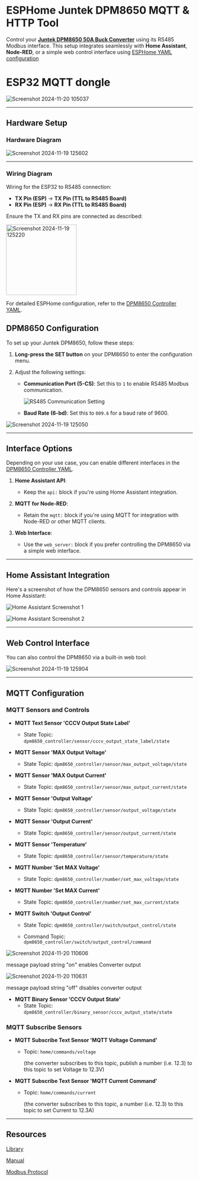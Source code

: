 # ESPHome Juntek DPM8650 MQTT & HTTP Tool

Control your **[Juntek DPM8650 50A Buck Converter](./JT-DPM8650_Datasheet-EN_2024-02-14.pdf)** using its RS485 Modbus interface. This setup integrates seamlessly with **Home Assistant**, **Node-RED**, or a simple web control interface using [ESPHome YAML configuration](./dpm8650_controller.YAML)



# ESP32 MQTT dongle

![Screenshot 2024-11-20 105037](https://github.com/user-attachments/assets/9da001c9-dc4f-4839-ad26-15c840f8210d)


---

## Hardware Setup


### Hardware Diagram


![Screenshot 2024-11-19 125602](https://github.com/user-attachments/assets/147db45e-df32-43c5-aa40-c21b1624f38f)


---

### Wiring Diagram


Wiring for the ESP32 to RS485 connection:

- **TX Pin (ESP)** → **TX Pin (TTL to RS485 Board)**
- **RX Pin (ESP)** → **RX Pin (TTL to RS485 Board)**

Ensure the TX and RX pins are connected as described:

<img width="190" alt="Screenshot 2024-11-19 125220" src="https://github.com/user-attachments/assets/dd39aa32-035a-4258-9c77-b1909ab9c67b">


For detailed ESPHome configuration, refer to the [DPM8650 Controller YAML](./dpm8650_controller.YAML).


## DPM8650 Configuration

To set up your Juntek DPM8650, follow these steps:

1. **Long-press the SET button** on your DPM8650 to enter the configuration menu.
2. Adjust the following settings:

   - **Communication Port (5-CS)**: Set this to `1` to enable RS485 Modbus communication.
     
     ![RS485 Communication Setting](https://github.com/user-attachments/assets/3c7d8b94-be98-4546-a028-9f66a0a23167)

   - **Baud Rate (6-bd)**: Set this to `009.6` for a baud rate of 9600.

![Screenshot 2024-11-19 125050](https://github.com/user-attachments/assets/3caa70ed-20bc-4912-88d7-e7dbc53f51af)



---

## Interface Options

Depending on your use case, you can enable different interfaces in the [DPM8650 Controller YAML](./dpm8650_controller.YAML).

1. **Home Assistant API**:
   - Keep the `api:` block if you're using Home Assistant integration.

2. **MQTT for Node-RED**:
   - Retain the `mqtt:` block if you're using MQTT for integration with Node-RED or other MQTT clients.

3. **Web Interface**:
   - Use the `web_server:` block if you prefer controlling the DPM8650 via a simple web interface.
  


---

## Home Assistant Integration

Here's a screenshot of how the DPM8650 sensors and controls appear in Home Assistant:

![Home Assistant Screenshot 1](https://github.com/user-attachments/assets/b4653e18-b158-4e96-b338-9c1baadd233c)

![Home Assistant Screenshot 2](https://github.com/user-attachments/assets/e3875b73-5015-4242-b751-a7b257a10a61)

---

## Web Control Interface

You can also control the DPM8650 via a built-in web tool:

![Screenshot 2024-11-19 125904](https://github.com/user-attachments/assets/1fda96f6-53a5-4ffc-a6ba-e04948965e11)


---

## MQTT Configuration

### MQTT Sensors and Controls

- **MQTT Text Sensor 'CCCV Output State Label'**
  - State Topic: `dpm8650_controller/sensor/cccv_output_state_label/state`

- **MQTT Sensor 'MAX Output Voltage'**
  - State Topic: `dpm8650_controller/sensor/max_output_voltage/state`

- **MQTT Sensor 'MAX Output Current'**
  - State Topic: `dpm8650_controller/sensor/max_output_current/state`

- **MQTT Sensor 'Output Voltage'**
  - State Topic: `dpm8650_controller/sensor/output_voltage/state`

- **MQTT Sensor 'Output Current'**
  - State Topic: `dpm8650_controller/sensor/output_current/state`

- **MQTT Sensor 'Temperature'**
  - State Topic: `dpm8650_controller/sensor/temperature/state`

- **MQTT Number 'Set MAX Voltage'**
  - State Topic: `dpm8650_controller/number/set_max_voltage/state`

- **MQTT Number 'Set MAX Current'**
  - State Topic: `dpm8650_controller/number/set_max_current/state`

- **MQTT Switch 'Output Control'**
  - State Topic: `dpm8650_controller/switch/output_control/state`
 

  - Command Topic: `dpm8650_controller/switch/output_control/command`

![Screenshot 2024-11-20 110606](https://github.com/user-attachments/assets/c65462c0-e6ce-4368-a1a1-66056a36dfd6)

message payload string "on" enables Converter output  

![Screenshot 2024-11-20 110631](https://github.com/user-attachments/assets/5a5aa78e-367e-4854-9ecf-8271a99b5652)

message payload string "off" disables converter output


- **MQTT Binary Sensor 'CCCV Output State'**
  - State Topic: `dpm8650_controller/binary_sensor/cccv_output_state/state`

### MQTT Subscribe Sensors

- **MQTT Subscribe Text Sensor 'MQTT Voltage Command'**
  - Topic: `home/commands/voltage`
    
    (the converter subscribes to this topic, publish a number (i.e. 12.3) to this topic to set Voltage to 12.3V)

- **MQTT Subscribe Text Sensor 'MQTT Current Command'**
  - Topic: `home/commands/current`
    
     (the converter subscribes to this topic, a number (i.e. 12.3) to this topic to set Current to 12.3A)

---
## Resources

[Library](https://github.com/Lotiq/DPM8600)

[Manual](./JT-DPM8600-Manual_2024-05-24.pdf)

[Modbus Protocol](./JT-DPM86XX_Communication_protocol_2023-01-05.pdf)



